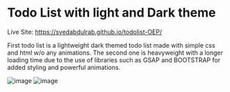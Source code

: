 # Todo List with light and Dark theme

Live Site: https://syedabdulrab.github.io/todolist-OEP/

First todo list is a lightweight dark themed todo list made with simple css and html w/o any animations.
The second one is heavyweight with a longer loading time due to the use of libraries such as GSAP and BOOTSTRAP for added styling and powerful animations.

![image](https://github.com/SyedAbdulrab/todolist-OEP/assets/99114574/e8b0518b-9ef8-45a1-a27a-90ddf39824b6)
![image](https://github.com/SyedAbdulrab/todolist-OEP/assets/99114574/d92edcb1-647b-43a6-b198-ded058f62c1e)


